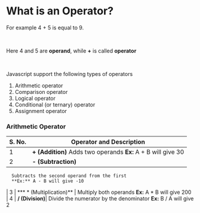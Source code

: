 # What is an Operator?

For example 4 + 5 is equal to 9.

<br>

Here 4 and 5 are **operand**, while **+** is called **operator**

<br>

Javascript support the following types of operators

1. Arithmetic operator
2. Comparison operator
3. Logical operator
4. Conditional (or ternary) operator
5. Assignment operator

### Arithmetic Operator

| S. No. | Operator and Description |
| ------ | ------------------------ |
| 1 | **+ (Addition)** Adds two operands **Ex:** A + B will give 30 |
| 2 | **- (Subtraction)** |
      Subtracts the second operand from the first
      **Ex:** A - B will give -10
| 3 | *** * (Multiplication)** |
      Multiply both operands
      **Ex:** A * B will give 200
| 4 | **/ (Division)**|
      Divide the numerator by the denominator
      **Ex:** B / A will give 2
